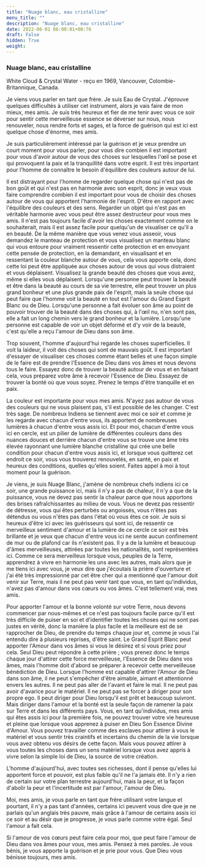 ```yaml
---
title: "Nuage blanc, eau cristalline"
menu_title: ""
description: "Nuage blanc, eau cristalline"
date: 2022-06-01 06:00:01+00:76
draft: False
hidden: True
weight:
---
```

### Nuage blanc, eau cristalline

White Cloud & Crystal Water - reçu en 1969, Vancouver, Colombie-Britannique, Canada.

Je viens vous parler en tant que frère. Je suis Eau de Crystal. J'éprouve quelques difficultés à utiliser cet instrument, alors je vais faire de mon mieux, mes amis. Je suis très heureux et fier de me tenir avec vous ce soir pour sentir cette merveilleuse essence se déverser sur nous, nous renouveler, nous rendre forts et sages, et la force de guérison qui est ici est quelque chose d'énorme, mes amis.

Je suis particulièrement intéressé par la guérison et je veux prendre un court moment pour vous parler, pour vous dire combien il est important pour vous d'avoir autour de vous des choses sur lesquelles l'œil se pose et qui provoquent la paix et la tranquillité dans votre esprit. Il est très important pour l'homme de connaître le besoin d'équilibre des couleurs autour de lui.

Il est distrayant pour l'homme de regarder quelque chose qui n'est pas de bon goût et qui n'est pas en harmonie avec son esprit, donc je veux vous faire comprendre combien il est important pour vous de choisir des choses autour de vous qui apportent l'harmonie de l'esprit. D'être en rapport avec l'équilibre des couleurs et des sens. Regarder un objet qui n'est pas en véritable harmonie avec vous peut être assez destructeur pour vous mes amis. Il n'est pas toujours facile d'avoir les choses exactement comme on le souhaiterait, mais il est assez facile pour quelqu'un de visualiser ce qu'il a en beauté. De la même manière que vous venez vous asseoir, vous demandez le manteau de protection et vous visualisez un manteau blanc qui vous entoure pour vraiment ressentir cette protection et en envoyant cette pensée de protection, en la demandant, en visualisant et en ressentant la couleur blanche autour de vous, cela vous apporte cela, donc cette loi peut être appliquée aux choses autour de vous qui vous distraient et vous déplaisent. Visualisez la grande beauté des choses que vous avez, même si elles vous déplaisent. Lorsqu'une personne peut trouver la beauté et être dans la beauté au cours de sa vie terrestre, elle peut trouver un plus grand bonheur et une plus grande paix de l'esprit, mais la seule chose qui peut faire que l'homme voit la beauté en tout est l'amour du Grand Esprit Blanc ou de Dieu. Lorsqu'une personne a fait évoluer son âme au point de pouvoir trouver de la beauté dans des choses qui, à l'œil nu, n'en sont pas, elle a fait un long chemin vers le grand bonheur et la lumière. Lorsqu'une personne est capable de voir un objet déformé et d'y voir de la beauté, c'est qu'elle a reçu l'amour de Dieu dans son âme.

Trop souvent, l'homme d'aujourd'hui regarde les choses superficielles. Il voit la laideur, il voit des choses qui sont de mauvais goût. Il est important d'essayer de visualiser ces choses comme étant belles et une façon simple de le faire est de prendre l'Essence de Dieu dans vos âmes et nous devons tous le faire. Essayez donc de trouver la beauté autour de vous et en faisant cela, vous préparez votre âme à recevoir l'Essence de Dieu. Essayez de trouver la bonté où que vous soyez. Prenez le temps d'être tranquille et en paix.

La couleur est importante pour vous mes amis. N'ayez pas autour de vous des couleurs qui ne vous plaisent pas, s'il est possible de les changer. C'est très sage. De nombreux Indiens se tiennent avec moi ce soir et comme je les regarde avec chacun d'entre vous, ils apportent de nombreuses lumières à chacun d'entre vous assis ici. Et pour moi, chacun d'entre vous ici en cercle, est un pilier de lumière de différentes couleurs dans des nuances douces et derrière chacun d'entre vous se trouve une âme très élevée rayonnant une lumière blanche cristalline qui crée une belle condition pour chacun d'entre vous assis ici, et lorsque vous quitterez cet endroit ce soir, vous vous trouverez renouvelés, en santé, en paix et heureux des conditions, quelles qu'elles soient. Faites appel à moi à tout moment pour la guérison.

Je viens, je suis Nuage Blanc, j'amène de nombreux chefs indiens ici ce soir, une grande puissance ici, mais il n'y a pas de chaleur, il n'y a que de la puissance, vous ne devez pas sentir la chaleur parce que nous apportons des brises rafraîchissantes au milieu de vous. Vous ne devez pas ressentir de détresse, vous qui êtes perturbés ou angoissés, vous n'êtes pas détendus ou vous n'êtes pas dans l'état où vous êtes ce soir. Je suis si heureux d'être ici avec les guérisseurs qui sont ici, de ressentir ce merveilleux sentiment d'amour et la lumière de ce cercle ce soir est très brillante et je veux que chacun d'entre vous ici ne sente aucun confinement de mur ou de plafond car ils n'existent pas. Il y a de la lumière et beaucoup d'âmes merveilleuses, attirées par toutes les nationalités, sont représentées ici. Comme ce sera merveilleux lorsque vous, peuples de la Terre, apprendrez à vivre en harmonie les uns avec les autres, mais alors que je me tiens ici avec vous, je veux dire que j'écoutais la prière d'ouverture et j'ai été très impressionné par cet être cher qui a mentionné que l'amour doit venir sur Terre, mais il ne peut pas venir tant que vous, en tant qu'individus, n'avez pas d'amour dans vos cœurs ou vos âmes. C'est tellement vrai, mes amis.

Pour apporter l'amour et la bonne volonté sur votre Terre, nous devons commencer par nous-mêmes et ce n'est pas toujours facile parce qu'il est très difficile de puiser en soi et d'identifier toutes les choses qui ne sont pas justes en vérité, donc la manière la plus facile et la meilleure est de se rapprocher de Dieu, de prendre du temps chaque jour et, comme je vous l'ai entendu dire à plusieurs reprises, d'être saint. Le Grand Esprit Blanc peut apporter l'Amour dans vos âmes si vous le désirez et si vous priez pour cela. Seul Dieu peut répondre à cette prière ; vous prenez donc le temps chaque jour d'attirer cette force merveilleuse, l'Essence de Dieu dans vos âmes, mais l'homme doit d'abord se préparer à recevoir cette merveilleuse bénédiction de Dieu. Lorsque l'homme est capable d'attirer l'Amour de Dieu dans son âme, il ne peut s'empêcher d'être aimable, aimant et attentionné envers les autres. Il ne peut pas aller de l'avant et faire le mal. Il ne peut pas avoir d'avarice pour le matériel. Il ne peut pas se forcer à diriger pour son propre ego. Il peut diriger pour Dieu lorsqu'il est prêt et beaucoup suivront. Mais diriger dans l'amour et la bonté est la seule façon de ramener la paix sur Terre et dans les différents pays. Vous, en tant qu'individus, mes amis qui êtes assis ici pour la première fois, ne pouvez trouver votre vie heureuse et pleine que lorsque vous apprenez à puiser en Dieu Son Essence Divine d'Amour. Vous pouvez travailler comme des esclaves pour attirer à vous le matériel et vous sentir très craintifs et incertains du chemin de la vie lorsque vous avez obtenu vos désirs de cette façon. Mais vous pouvez attirer à vous toutes les choses dans un sens matériel lorsque vous avez appris à vivre selon la simple loi de Dieu, la source de votre création.

L'homme d'aujourd'hui, avec toutes ses richesses, dont il pense qu'elles lui apportent force et pouvoir, est plus faible qu'il ne l'a jamais été. Il n'y a rien de certain sur votre plan terrestre aujourd'hui, mais la peur, et la façon d'abolir la peur et l'incertitude est par l'amour, l'amour de Dieu.

Moi, mes amis, je vous parle en tant que frère utilisant votre langue et pourtant, il n'y a pas tant d'années, certains ici peuvent vous dire que je ne parlais qu'un anglais très pauvre, mais grâce à l'amour de certains assis ici ce soir et au désir que je progresse, je vous parle comme votre égal. Seul l'amour a fait cela.

Si l'amour de vos cœurs peut faire cela pour moi, que peut faire l'amour de Dieu dans vos âmes pour vous, mes amis. Pensez à mes paroles. Je vous bénis, je vous apporte la guérison et je prie pour vous. Que Dieu vous bénisse toujours, mes amis.
